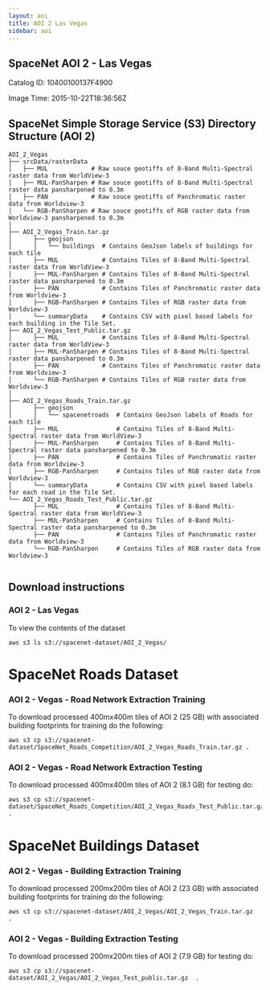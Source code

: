 ```yaml
---
layout: aoi
title: AOI 2 Las Vegas
sidebar: aoi
---
```

## SpaceNet AOI 2 - Las Vegas 
Catalog ID: 10400100137F4900

Image Time: 2015-10-22T18:36:56Z

<script src="https://embed.github.com/view/geojson/SpaceNetChallenge/utilities/spacenetV3/spacenetutilities/datasets/AOI_2_Vegas/AOI_2_Vegas_SrcTindexex.geojson"></script>



## SpaceNet Simple Storage Service (S3) Directory Structure (AOI 2)
```
AOI_2_Vegas
├── srcData/rasterData
│   ├── MUL            # Raw souce geotiffs of 8-Band Multi-Spectral raster data from WorldView-3
│   ├── MUL-PanSharpen # Raw souce geotiffs of 8-Band Multi-Spectral raster data pansharpened to 0.3m
│   ├── PAN            # Raw souce geotiffs of Panchromatic raster data from Worldview-3
│   └── RGB-PanSharpen # Raw souce geotiffs of RGB raster data from Worldview-3 pansharpened to 0.3m
│      
├── AOI_2_Vegas_Train.tar.gz
│      ├── geojson
│      │   └── buildings  # Contains GeoJson labels of buildings for each tile
│      ├── MUL            # Contains Tiles of 8-Band Multi-Spectral raster data from WorldView-3
│      ├── MUL-PanSharpen # Contains Tiles of 8-Band Multi-Spectral raster data pansharpened to 0.3m
│      ├── PAN            # Contains Tiles of Panchromatic raster data from Worldview-3
│      ├── RGB-PanSharpen # Contains Tiles of RGB raster data from Worldview-3
│      └── summaryData    # Contains CSV with pixel based labels for each building in the Tile Set.
├── AOI_2_Vegas_Test_Public.tar.gz
│      ├── MUL            # Contains Tiles of 8-Band Multi-Spectral raster data from WorldView-3
│      ├── MUL-PanSharpen # Contains Tiles of 8-Band Multi-Spectral raster data pansharpened to 0.3m
│      ├── PAN            # Contains Tiles of Panchromatic raster data from Worldview-3
│      └── RGB-PanSharpen # Contains Tiles of RGB raster data from Worldview-3
│
├── AOI_2_Vegas_Roads_Train.tar.gz
│      ├── geojson
│      │   └── spacenetroads  # Contains GeoJson labels of Roads for each tile
│      ├── MUL                # Contains Tiles of 8-Band Multi-Spectral raster data from WorldView-3
│      ├── MUL-PanSharpen     # Contains Tiles of 8-Band Multi-Spectral raster data pansharpened to 0.3m
│      ├── PAN                # Contains Tiles of Panchromatic raster data from Worldview-3
│      ├── RGB-PanSharpen     # Contains Tiles of RGB raster data from Worldview-3
│      └── summaryData        # Contains CSV with pixel based labels for each road in the Tile Set.
└── AOI_2_Vegas_Roads_Test_Public.tar.gz
       ├── MUL                # Contains Tiles of 8-Band Multi-Spectral raster data from WorldView-3
       ├── MUL-PanSharpen     # Contains Tiles of 8-Band Multi-Spectral raster data pansharpened to 0.3m
       ├── PAN                # Contains Tiles of Panchromatic raster data from Worldview-3
       └── RGB-PanSharpen     # Contains Tiles of RGB raster data from Worldview-3
   
```
## Download instructions

### AOI 2 - Las Vegas
To view the contents of the dataset
```commandline
aws s3 ls s3://spacenet-dataset/AOI_2_Vegas/
```

# SpaceNet Roads Dataset
### AOI 2 - Vegas -  Road Network Extraction Training
To download processed 400mx400m tiles of AOI 2 (25 GB) with associated building footprints for training do the following:
```
aws s3 cp s3://spacenet-dataset/SpaceNet_Roads_Competition/AOI_2_Vegas_Roads_Train.tar.gz .
```
### AOI 2 - Vegas - Road Network Extraction  Testing
To download processed 400mx400m tiles of AOI 2 (8.1 GB) for testing do:
```
aws s3 cp s3://spacenet-dataset/SpaceNet_Roads_Competition/AOI_2_Vegas_Roads_Test_Public.tar.gz  .
```


# SpaceNet Buildings Dataset
### AOI 2 - Vegas -  Building Extraction Training
To download processed 200mx200m tiles of AOI 2 (23 GB) with associated building footprints for training do the following:
```
aws s3 cp s3://spacenet-dataset/AOI_2_Vegas/AOI_2_Vegas_Train.tar.gz  .
```
### AOI 2 - Vegas - Building Extraction Testing
To download processed 200mx200m tiles of AOI 2 (7.9 GB) for testing do:
```
aws s3 cp s3://spacenet-dataset/AOI_2_Vegas/AOI_2_Vegas_Test_public.tar.gz  .
```